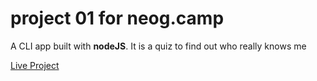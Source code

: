 # project 01 for neog.camp

A CLI app built with **nodeJS**. It is a quiz to find out who really knows me 

[Live Project](https://repl.it/@Shanmukh98/neog-project01)
